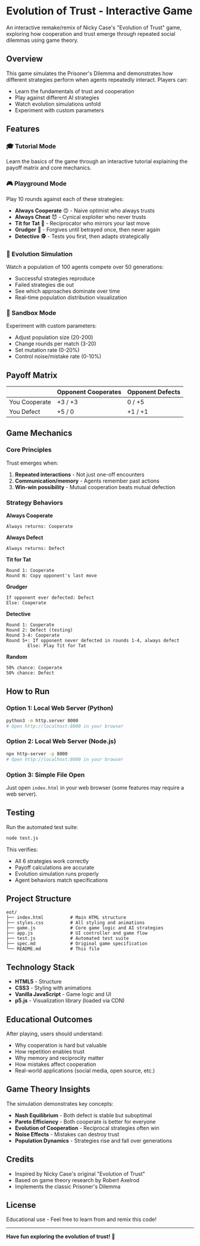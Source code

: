 # Evolution of Trust - Interactive Game

An interactive remake/remix of Nicky Case's "Evolution of Trust" game, exploring how cooperation and trust emerge through repeated social dilemmas using game theory.

## Overview

This game simulates the Prisoner's Dilemma and demonstrates how different strategies perform when agents repeatedly interact. Players can:
- Learn the fundamentals of trust and cooperation
- Play against different AI strategies
- Watch evolution simulations unfold
- Experiment with custom parameters

## Features

### 🎓 Tutorial Mode
Learn the basics of the game through an interactive tutorial explaining the payoff matrix and core mechanics.

### 🎮 Playground Mode
Play 10 rounds against each of these strategies:
- **Always Cooperate** 😊 - Naive optimist who always trusts
- **Always Cheat** 😈 - Cynical exploiter who never trusts
- **Tit for Tat** 🔄 - Reciprocator who mirrors your last move
- **Grudger** 😤 - Forgives until betrayed once, then never again
- **Detective** 🕵️ - Tests you first, then adapts strategically

### 🧬 Evolution Simulation
Watch a population of 100 agents compete over 50 generations:
- Successful strategies reproduce
- Failed strategies die out
- See which approaches dominate over time
- Real-time population distribution visualization

### 🔬 Sandbox Mode
Experiment with custom parameters:
- Adjust population size (20-200)
- Change rounds per match (3-20)
- Set mutation rate (0-20%)
- Control noise/mistake rate (0-10%)

## Payoff Matrix

|                | Opponent Cooperates | Opponent Defects |
|----------------|---------------------|------------------|
| You Cooperate  | +3 / +3             | 0 / +5           |
| You Defect     | +5 / 0              | +1 / +1          |

## Game Mechanics

### Core Principles
Trust emerges when:
1. **Repeated interactions** - Not just one-off encounters
2. **Communication/memory** - Agents remember past actions
3. **Win-win possibility** - Mutual cooperation beats mutual defection

### Strategy Behaviors

**Always Cooperate**
```
Always returns: Cooperate
```

**Always Defect**
```
Always returns: Defect
```

**Tit for Tat**
```
Round 1: Cooperate
Round N: Copy opponent's last move
```

**Grudger**
```
If opponent ever defected: Defect
Else: Cooperate
```

**Detective**
```
Round 1: Cooperate
Round 2: Defect (testing)
Round 3-4: Cooperate
Round 5+: If opponent never defected in rounds 1-4, always defect
        Else: Play Tit for Tat
```

**Random**
```
50% chance: Cooperate
50% chance: Defect
```

## How to Run

### Option 1: Local Web Server (Python)
```bash
python3 -m http.server 8000
# Open http://localhost:8000 in your browser
```

### Option 2: Local Web Server (Node.js)
```bash
npx http-server -p 8000
# Open http://localhost:8000 in your browser
```

### Option 3: Simple File Open
Just open `index.html` in your web browser (some features may require a web server).

## Testing

Run the automated test suite:
```bash
node test.js
```

This verifies:
- All 6 strategies work correctly
- Payoff calculations are accurate
- Evolution simulation runs properly
- Agent behaviors match specifications

## Project Structure

```
eot/
├── index.html          # Main HTML structure
├── styles.css          # All styling and animations
├── game.js             # Core game logic and AI strategies
├── app.js              # UI controller and game flow
├── test.js             # Automated test suite
├── spec.md             # Original game specification
└── README.md           # This file
```

## Technology Stack

- **HTML5** - Structure
- **CSS3** - Styling with animations
- **Vanilla JavaScript** - Game logic and UI
- **p5.js** - Visualization library (loaded via CDN)

## Educational Outcomes

After playing, users should understand:
- Why cooperation is hard but valuable
- How repetition enables trust
- Why memory and reciprocity matter
- How mistakes affect cooperation
- Real-world applications (social media, open source, etc.)

## Game Theory Insights

The simulation demonstrates key concepts:
- **Nash Equilibrium** - Both defect is stable but suboptimal
- **Pareto Efficiency** - Both cooperate is better for everyone
- **Evolution of Cooperation** - Reciprocal strategies often win
- **Noise Effects** - Mistakes can destroy trust
- **Population Dynamics** - Strategies rise and fall over generations

## Credits

- Inspired by Nicky Case's original "Evolution of Trust"
- Based on game theory research by Robert Axelrod
- Implements the classic Prisoner's Dilemma

## License

Educational use - Feel free to learn from and remix this code!

---

**Have fun exploring the evolution of trust!** 🤝
